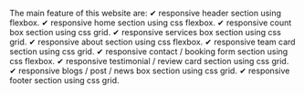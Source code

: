 The main feature of this website are:
✔ responsive header section using flexbox.
✔ responsive home section using css flexbox.
✔ responsive count box section using css grid.
✔ responsive services box section using css grid.
✔ responsive about section using css flexbox.
✔ responsive team card section using css grid.
✔ responsive contact / booking form section using css flexbox.
✔ responsive testimonial / review card section using css grid.
✔ responsive blogs / post / news box section using css grid.
✔ responsive footer section using css grid.

